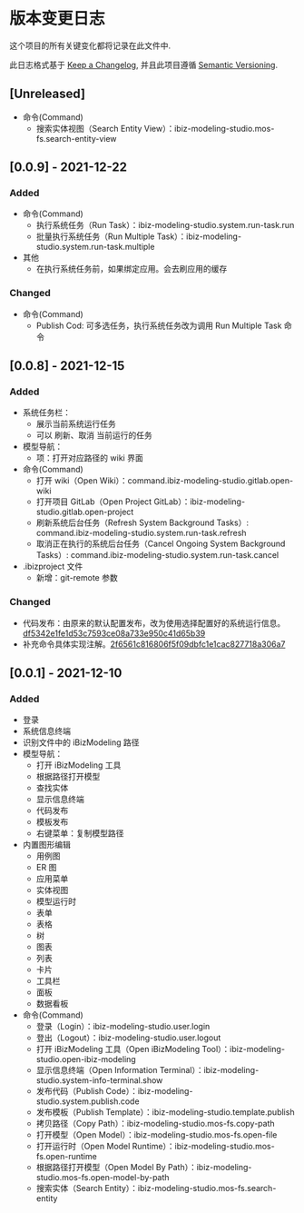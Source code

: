 # 版本变更日志

这个项目的所有关键变化都将记录在此文件中.

此日志格式基于 [Keep a Changelog](https://keepachangelog.com/zh-CN/1.0.0/),
并且此项目遵循 [Semantic Versioning](https://semver.org/lang/zh-CN/).

## [Unreleased]

- 命令(Command)
  - 搜索实体视图（Search Entity View）：ibiz-modeling-studio.mos-fs.search-entity-view

## [0.0.9] - 2021-12-22

### Added

- 命令(Command)
  - 执行系统任务（Run Task）：ibiz-modeling-studio.system.run-task.run
  - 批量执行系统任务（Run Multiple Task）：ibiz-modeling-studio.system.run-task.multiple
- 其他
  - 在执行系统任务前，如果绑定应用。会去刷应用的缓存

### Changed

- 命令(Command)
  - Publish Cod: 可多选任务，执行系统任务改为调用 Run Multiple Task 命令

## [0.0.8] - 2021-12-15

### Added

- 系统任务栏：
  - 展示当前系统运行任务
  - 可以 刷新、取消 当前运行的任务
- 模型导航：
  - 项：打开对应路径的 wiki 界面
- 命令(Command)
  - 打开 wiki（Open Wiki）：command.ibiz-modeling-studio.gitlab.open-wiki
  - 打开项目 GitLab（Open Project GitLab）：ibiz-modeling-studio.gitlab.open-project
  - 刷新系统后台任务（Refresh System Background Tasks）: command.ibiz-modeling-studio.system.run-task.refresh
  - 取消正在执行的系统后台任务（Cancel Ongoing System Background Tasks）: command.ibiz-modeling-studio.system.run-task.cancel
- .ibizproject 文件
  - 新增：git-remote 参数

### Changed

- 代码发布：由原来的默认配置发布，改为使用选择配置好的系统运行信息。[df5342e1fe1d53c7593ce08a733e950c41d65b39](https://gitee.com/iBizModeling/ibiz-modeling-studio/commit/df5342e1fe1d53c7593ce08a733e950c41d65b39)
- 补充命令具体实现注解。[2f6561c816806f5f09dbfc1e1cac827718a306a7](https://gitee.com/iBizModeling/ibiz-modeling-studio/commit/2f6561c816806f5f09dbfc1e1cac827718a306a7)

## [0.0.1] - 2021-12-10

### Added

- 登录
- 系统信息终端
- 识别文件中的 iBizModeling 路径
- 模型导航：
  - 打开 iBizModeling 工具
  - 根据路径打开模型
  - 查找实体
  - 显示信息终端
  - 代码发布
  - 模板发布
  - 右键菜单：复制模型路径
- 内置图形编辑
  - 用例图
  - ER 图
  - 应用菜单
  - 实体视图
  - 模型运行时
  - 表单
  - 表格
  - 树
  - 图表
  - 列表
  - 卡片
  - 工具栏
  - 面板
  - 数据看板
- 命令(Command)
  - 登录（Login）：ibiz-modeling-studio.user.login
  - 登出（Logout）：ibiz-modeling-studio.user.logout
  - 打开 iBizModeling 工具（Open iBizModeling Tool）：ibiz-modeling-studio.open-ibiz-modeling
  - 显示信息终端（Open Information Terminal）：ibiz-modeling-studio.system-info-terminal.show
  - 发布代码（Publish Code）：ibiz-modeling-studio.system.publish.code
  - 发布模板（Publish Template）：ibiz-modeling-studio.template.publish
  - 拷贝路径（Copy Path）：ibiz-modeling-studio.mos-fs.copy-path
  - 打开模型（Open Model）：ibiz-modeling-studio.mos-fs.open-file
  - 打开运行时（Open Model Runtime）：ibiz-modeling-studio.mos-fs.open-runtime
  - 根据路径打开模型（Open Model By Path）：ibiz-modeling-studio.mos-fs.open-model-by-path
  - 搜索实体（Search Entity）：ibiz-modeling-studio.mos-fs.search-entity

